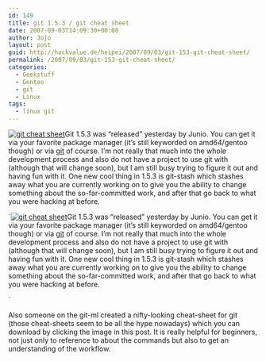 ```yaml
---
id: 149
title: git 1.5.3 / git cheat sheet
date: 2007-09-03T14:09:30+00:00
author: Jojo
layout: post
guid: http://hackvalue.de/heipei/2007/09/03/git-153-git-cheat-sheet/
permalink: /2007/09/03/git-153-git-cheat-sheet/
categories:
  - Geekstuff
  - Gentoo
  - git
  - Linux
tags:
  - linux git
---
```

[<img src="/weblog/git-cheat-sheet.jpg" alt="git cheat sheet" class="alignleft" />](http://ktown.kde.org/~zrusin/git/)Git 1.5.3 was &#8220;released&#8221; yesterday by Junio. You can get it via your favorite package manager (it&#8217;s still keyworded on amd64/gentoo though) or via [git](http://repo.or.cz/w/git.git/) of course. I&#8217;m not really that much into the whole development process and also do not have a project to use git with (although that will change soon), but I am still busy trying to figure it out and having fun with it. One new cool thing in 1.5.3 is git-stash which stashes away what you are currently working on to give you the ability to change something about the so-far-committed work, and after that go back to what you were hacking at before.
  
`[<img src="/weblog/git-cheat-sheet.jpg" alt="git cheat sheet" class="alignleft" />](http://ktown.kde.org/~zrusin/git/)Git 1.5.3 was &#8220;released&#8221; yesterday by Junio. You can get it via your favorite package manager (it&#8217;s still keyworded on amd64/gentoo though) or via [git](http://repo.or.cz/w/git.git/) of course. I&#8217;m not really that much into the whole development process and also do not have a project to use git with (although that will change soon), but I am still busy trying to figure it out and having fun with it. One new cool thing in 1.5.3 is git-stash which stashes away what you are currently working on to give you the ability to change something about the so-far-committed work, and after that go back to what you were hacking at before.
  
` 
  
Also someone on the git-ml created a nifty-looking cheat-sheet for git (those cheat-sheets seem to be all the hype nowadays) which you can download by clicking the image in this post. It is really helpful for beginners, not just only to reference to about the commands but also to get an understanding of the workflow.
